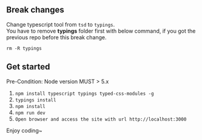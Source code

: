 ## Break changes

Change typescript tool from `tsd` to `typings`.  
You have to remove **typings** folder first with below command, if you got the previous repo before this break change.  
```  
rm -R typings  
```

## Get started

Pre-Condition: Node version MUST > 5.x  
1. `npm install typescript typings typed-css-modules -g`  
2. `typings install`  
3. `npm install`  
4. `npm run dev`  
5. `Open browser and access the site with url http://localhost:3000`  

Enjoy coding~